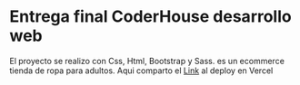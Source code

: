 # Entrega final CoderHouse desarrollo web
El proyecto se realizo con Css, Html, Bootstrap y Sass. es un ecommerce tienda de ropa para adultos.
Aqui comparto el [Link](https://coder-house-entrega-final-des-iari7mcjt-lucaslucovas.vercel.app/) al deploy en Vercel
